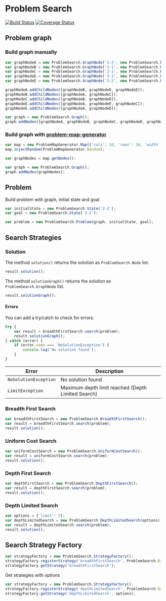 # Problem Search

[![Build Status](https://travis-ci.org/marcbreitung/problem-search.svg?branch=master)](https://travis-ci.org/marcbreitung/problem-search) [![Coverage Status](https://coveralls.io/repos/github/marcbreitung/problem-search/badge.svg?branch=master)](https://coveralls.io/github/marcbreitung/problem-search?branch=master)

## Problem graph

### Build graph manually
```javascript
var graphNodeA = new ProblemSearch.GraphNode('2-2', new ProblemSearch.Point(2, 2), new ProblemSearch.Point(20, 20));
var graphNodeB = new ProblemSearch.GraphNode('1-1', new ProblemSearch.Point(1, 1), new ProblemSearch.Point(10, 10));
var graphNodeC = new ProblemSearch.GraphNode('2-1', new ProblemSearch.Point(2, 1), new ProblemSearch.Point(20, 10));
var graphNodeD = new ProblemSearch.GraphNode('3-1', new ProblemSearch.Point(3, 1), new ProblemSearch.Point(30, 10));
var graphNodeE = new ProblemSearch.GraphNode('3-2', new ProblemSearch.Point(3, 2), new ProblemSearch.Point(30, 20));

graphNodeA.addChildNodes([graphNodeB, graphNodeD, graphNodeE]);
graphNodeB.addChildNodes([graphNodeA, graphNodeC]);
graphNodeC.addChildNodes([graphNodeB, graphNodeD]);
graphNodeD.addChildNodes([graphNodeA, graphNodeE, graphNodeC]);
graphNodeE.addChildNodes([graphNodeA, graphNodeD]);

var graph = new ProblemSearch.Graph();
graph.addNodes([graphNodeA, graphNodeB, graphNodeC, graphNodeD, graphNodeE]);
```

### Build graph with [problem-map-generator](https://github.com/marcbreitung/problem-map-generator)
```javascript
var map = new ProblemMapGenerator.Map({'cols': 10, 'rows': 10, 'width': 1000, 'height': 1000});
map.injectRandom(ProblemMapGenerator.Random);

var graphNodes = map.getNodes();

var graph = new ProblemSearch.Graph();
graph.addNodes(graphNodes);
```
## Problem

Build problem with graph, initial state and goal

```javascript
var initialState = new ProblemSearch.State('2-2');
var goal = new ProblemSearch.State('3-2');

var problem = new ProblemSearch.Problem(graph, initialState, goal);
```

## Search Strategies

### Solution

The method ``solution()`` returns the solution as ``ProblemSearch.Node`` list.

```javascript
result.solution();
```

The method ``solutionGraph()`` returns the solution as ``ProblemSearch.GraphNode`` list.

```javascript
result.solutionGraph();
```

#### Errors

You can add a try/catch to check for errors:

```javascript
try {
    var result = breadthFirstSearch.search(problem);
    result.solutionGraph();
} catch (error) {
    if (error.name === 'NoSolutionException') {
        console.log('No solution found');
    }
}
```

| Error | Description |
| --- | --- |
| `NoSolutionException` | No solution found |
| `LimitException` | Maximum depth limit reached (Depth Limited Search) |

### Breadth First Search
```javascript
var breadthFirstSearch = new ProblemSearch.BreadthFirstSearch();
var result = breadthFirstSearch.search(problem);
result.solution();
```
### Uniform Cost Search
```javascript
var uniformCostSearch = new ProblemSearch.UniformCostSearch();
var result = uniformCostSearch.search(problem);
result.solution();
```

### Depth First Search
```javascript
var depthFirstSearch = new ProblemSearch.DepthFirstSearch();
var result = depthFirstSearch.search(problem);
result.solution();
```

### Depth Limited Search
```javascript
var options = {'limit': 5};
var depthLimitedSearch = new ProblemSearch.DepthLimitedSearch(options);
var result = depthLimitedSearch.search(problem);
result.solution();
```

## Search Strategy Factory
```javascript
var strategyFactory = new ProblemSearch.StrategyFactory();
strategyFactory.registerStrategy('breadthFirstSearch', ProblemSearch.BreadthFirstSearch);
strategyFactory.getStrategy('breadthFirstSearch');
```
Get strategies with options
```javascript
var strategyFactory = new ProblemSearch.StrategyFactory();
strategyFactory.registerStrategy('depthLimitedSearch', ProblemSearch.DepthLimitedSearch);
strategyFactory.getStrategy('depthLimitedSearch', options);
```